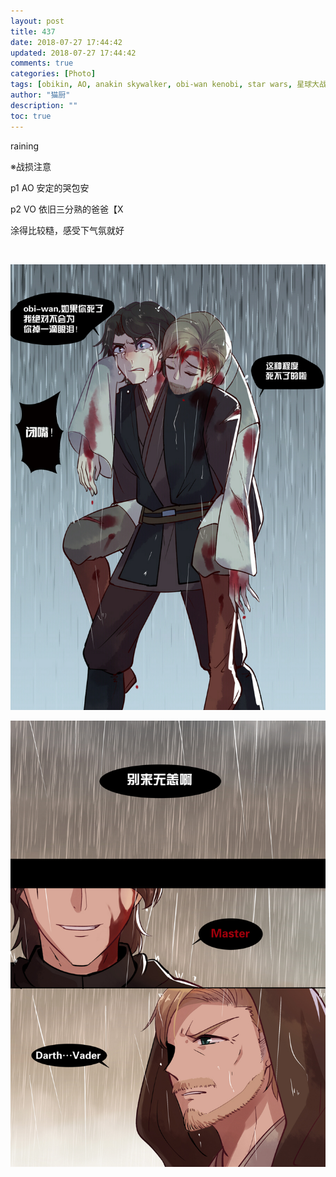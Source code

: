 ```yaml
---
layout: post
title: 437
date: 2018-07-27 17:44:42
updated: 2018-07-27 17:44:42
comments: true
categories: [Photo]
tags: [obikin, AO, anakin skywalker, obi-wan kenobi, star wars, 星球大战, vaderwan]
author: "猫厨"
description: ""
toc: true
---
```


<p>raining<br /></p> 
<p>※战损注意</p> 
<p>p1 AO 安定的哭包安</p> 
<p>p2 VO 依旧三分熟的爸爸【X</p> 
<p>涂得比较糙，感受下气氛就好</p> 
<p>&nbsp;&nbsp;<br /></p>

![](https://raw.githubusercontent.com/alicewish/meowchain247/master/img_cVZNdzJtQk9JV2RJcEhoc1gzcXNaZzY5NjQ4RGRwVW03VC9nNnE2WkovNFNoa3dEOFVOZGVBPT0.jpg)

![](https://raw.githubusercontent.com/alicewish/meowchain247/master/img_cVZNdzJtQk9JV2RJcEhoc1gzcXNabmU0RmV4NWFyaUtsUmx0NWVHR29tK1RKcEpsRWRXb0JBPT0.jpg)